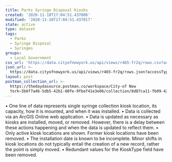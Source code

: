 ```yaml
---
title: Parks Syringe Disposal Kiosks
created: '2020-11-10T17:04:51.437006'
modified: '2020-11-10T17:04:51.437017'
state: active
type: dataset
tags:
  - Parks
  - Syringe Disposal
  - Syringes
groups:
  - Local Government
csv_url: 'https://data.cityofnewyork.us/api/views/r465-fr2q/rows.csv?accessType=DOWNLOAD'
json_url: >-
  https://data.cityofnewyork.us/api/views/r465-fr2q/rows.json?accessType=DOWNLOAD
layout: post
postman_collection_url: >-
  https://thedaydasource.postman.co/workspace/City-of New
  York~3b6f7a46-5db5-42b1-80fe-9fbef41e3e06/collection/8d87ca11-fb09-421b-8886-3f5eee68ea86
---
```

• One line of data represents single syringe collection kiosk location, its capacity, how it is mounted, and when it was installed.
• Data is collected via an ArcGIS Online web application.
• Data is updated as necessary as kiosks are installed, moved, or removed. However, there is a delay between these actions happening and when the data is updated to reflect them.
• Only active kiosk locations are shown. Former kiosk locations have  been removed.
• The installation date is known to be incomplete. Minor shifts in kiosk locations do not typically entail the creation of a new record, rather the point is simply moved.
• Redundant values for the KioskType field have been removed.
